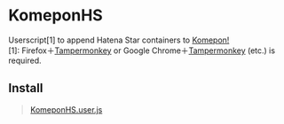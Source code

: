KomeponHS
=========

Userscript[1] to append Hatena Star containers to [Komepon!](http://komepon.net/)  
[1]: Firefox＋[Tampermonkey](https://addons.mozilla.org/ja/firefox/addon/tampermonkey/) or Google Chrome＋[Tampermonkey](https://chrome.google.com/webstore/detail/tampermonkey/dhdgffkkebhmkfjojejmpbldmpobfkfo?hl=ja) (etc.) is required.  


Install  
---
> [KomeponHS.user.js](https://furyu.atnifty.com/userjs/furyutei/KomeponHS.user.js)  

